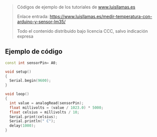 > Códigos de ejemplo de los tutoriales de www.luisllamas.es
>
> Enlace entrada: https://www.luisllamas.es/medir-temperatura-con-arduino-y-sensor-lm35/
>
> Todo el contenido distribuido bajo licencia CCC, salvo indicación expresa

## Ejemplo de código
```cpp
const int sensorPin= A0;

void setup()
{
  Serial.begin(9600);
}

void loop()
{
  int value = analogRead(sensorPin);
  float millivolts = (value / 1023.0) * 5000;
  float celsius = millivolts / 10; 
  Serial.print(celsius);
  Serial.println(" C");
  delay(1000);
}
```



